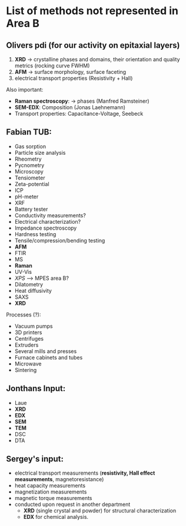 # List of methods not represented in Area B

## Olivers pdi (for our activity on epitaxial layers)
1. **XRD** -> crystalline phases and domains, their orientation and quality metrics (rocking curve FWHM) 
2. **AFM** -> surface morphology, surface faceting
3. electrical transport properties (Resistivity + Hall)
	
Also important:
- **Raman spectroscopy**: -> phases (Manfred Ramsteiner)
- **SEM-EDX**: Composition (Jonas Laehnemann)
- Transport properties: Capacitance-Voltage, Seebeck

## Fabian TUB:
- Gas sorption
- Particle size analysis
- Rheometry
- Pycnometry
- Microscopy
- Tensiometer
- Zeta-potential
- ICP
- pH-meter
- XRF
- Battery tester
- Conductivity measurements?
- Electrical characterization?
- Impedance spectroscopy
- Hardness testing
- Tensile/compression/bending testing
- **AFM**
- FTIR
- MS
- **Raman**
- UV-Vis
- *XPS* --> MPES area B?
- Dilatometry
- Heat diffusivity
- SAXS
- **XRD**

Processes (?):
- Vacuum pumps
- 3D printers
- Centrifuges
- Extruders
- Several mills and presses
- Furnace cabinets and tubes
- Microwave
- Sintering

## Jonthans Input: 
- Laue
- **XRD**
- **EDX**
- **SEM**
- **TEM**
- DSC
- DTA
	
## Sergey's input:
- electrical transport measurements (**resistivity, Hall effect measurements**, magnetoresistance)
- heat capacity measurements
- magnetization measurements
- magnetic torque measurements
- conducted upon request in another department
	- **XRD** (single crystal and powder) for structural characterization 
	- **EDX** for chemical analysis. 


